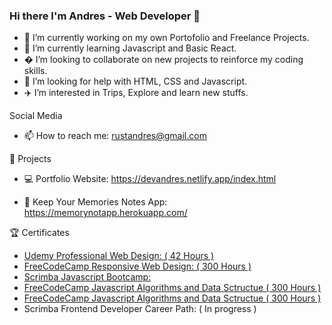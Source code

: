 ### Hi there I'm Andres - Web Developer 👋 ### 


- 🔭 I’m currently working on my own Portofolio and Freelance Projects.
- 📇 I’m currently learning Javascript and Basic React.
- � I’m looking to collaborate on new projects to reinforce my coding skills.
- 👾 I’m looking for help with HTML, CSS and Javascript.
- ✈️ I’m interested in Trips, Explore and learn new stuffs.

 Social Media

- 📫 How to reach me: rustandres@gmail.com

 💾 Projects

- 💻 Portfolio Website: https://devandres.netlify.app/index.html

- 📝 Keep Your Memories Notes App: https://memorynotapp.herokuapp.com/

🏆 Certificates

  -  <a href="https://www.udemy.com/certificate/UC-5fd73593-f3ab-44f2-a3f3-542cb87e8f37/">  Udemy Professional Web Design: ( 42 Hours ) </a>
  -  <a href="https://www.freecodecamp.org/certification/andrustn/responsive-web-design"> FreeCodeCamp Responsive Web Design: ( 300 Hours ) </a>
  - <a href="https://scrimba.com/certificate/uWKx6Gt6/gjavascript"> Scrimba Javascript Bootcamp: </a>
  - <a href="https://www.freecodecamp.org/certification/andrustn/javascript-algorithms-and-data-structures"> FreeCodeCamp Javascript Algorithms and Data Sctructue ( 300 Hours ) </a>
  - <a href="https://www.freecodecamp.org/certification/andrustn/javascript-algorithms-and-data-structures" > FreeCodeCamp Javascript Algorithms and Data Sctructue <span> ( 300 Hours ) </span> </a>
  - Scrimba Frontend Developer Career Path: ( In progress )


